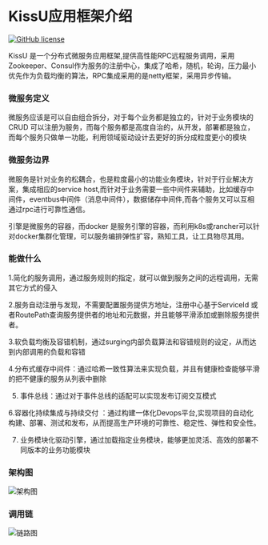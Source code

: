 # KissU应用框架介绍 
[![GitHub license](https://img.shields.io/badge/license-MIT-blue.svg)](https://mit-license.org/)

KissU 是一个分布式微服务应用框架,提供高性能RPC远程服务调用，采用Zookeeper、Consul作为服务的注册中心，集成了哈希，随机，轮询，压力最小优先作为负载均衡的算法，RPC集成采用的是netty框架，采用异步传输。

### 微服务定义
微服务应该是可以自由组合拆分，对于每个业务都是独立的，针对于业务模块的 CRUD 可以注册为服务，而每个服务都是高度自治的，从开发，部署都是独立，而每个服务只做单一功能，利用领域驱动设计去更好的拆分成粒度更小的模块

### 微服务边界
微服务是针对业务的松耦合，也是粒度最小的功能业务模块，针对于行业解决方案，集成相应的service host,而针对于业务需要一些中间件来辅助，比如缓存中间件，eventbus中间件（消息中间件），数据储存中间件,而各个服务又可以互相通过rpc进行可靠性通信。

引擎是微服务的容器，而docker 是服务引擎的容器，而利用k8s或rancher可以针对docker集群化管理，可以服务编排弹性扩容，熟知工具，让工具物尽其用。

### 能做什么
1.简化的服务调用，通过服务规则的指定，就可以做到服务之间的远程调用，无需其它方式的侵入

2.服务自动注册与发现，不需要配置服务提供方地址，注册中心基于ServiceId 或者RoutePath查询服务提供者的地址和元数据，并且能够平滑添加或删除服务提供者。

3.软负载均衡及容错机制，通过surging内部负载算法和容错规则的设定，从而达到内部调用的负载和容错

4.分布式缓存中间件：通过哈希一致性算法来实现负载，并且有健康检查能够平滑的把不健康的服务从列表中删除

5. 事件总线：通过对于事件总线的适配可以实现发布订阅交互模式

6.容器化持续集成与持续交付 ：通过构建一体化Devops平台,实现项目的自动化构建、部署、测试和发布，从而提高生产环境的可靠性、稳定性、弹性和安全性。

7. 业务模块化驱动引擎，通过加载指定业务模块，能够更加灵活、高效的部署不同版本的业务功能模块

### 架构图

<img src="https://github.com/gongap/kissu/master/architecture.png" alt="架构图" />

### 调用链

<img src="https://github.com/gongap/kissu/master/call-chain.png" alt="链路图" />
